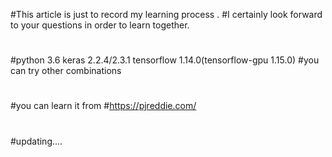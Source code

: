 #This article is just to record my learning process .
#I certainly look forward to your questions in order to learn together.
#
#
#
#python 3.6 keras 2.2.4/2.3.1 tensorflow 1.14.0(tensorflow-gpu 1.15.0)
#you can try other combinations
#
#you can learn it from 
#https://pjreddie.com/
#
#updating....
